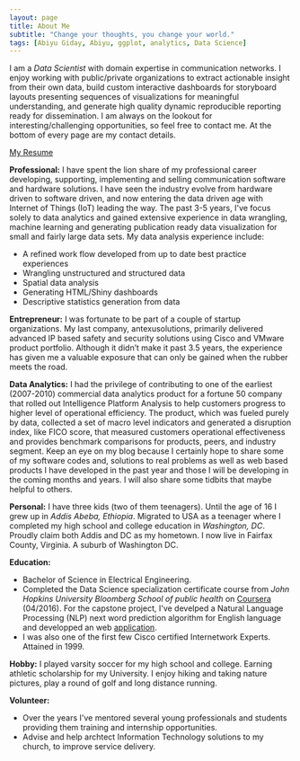 ```yaml
---
layout: page
title: About Me
subtitle: "Change your thoughts, you change your world."
tags: [Abiyu Giday, Abiyu, ggplot, analytics, Data Science]
---
```

I am a <i>Data Scientist</i> with domain expertise in communication networks.  I enjoy working with public/private organizations to extract actionable insight from their own data, build custom interactive dashboards for storyboard layouts presenting sequences of visualizations for meaningful understanding, and generate high quality dynamic reproducible reporting ready for dissemination. 
I am always on the lookout for interesting/challenging opportunities, so feel free to contact me. At the bottom of every page are my contact details. 

<a href ="https://www.linkedin.com/in/abiyugiday">My Resume</a>  

<div id="aboutme-section">
<p class="about-text">
<span class="fa fa-globe about-icon"></span>
<strong> Professional:</strong> 
I have spent the lion share of my professional career developing, supporting, implementing and selling communication software and hardware solutions. I have seen the industry evolve from hardware driven to software driven, and now entering the data driven age with Internet of Things (IoT) leading the way.  
The past 3-5 years, I've focus solely to data analytics and gained extensive experience in data wrangling, machine learning and generating publication ready data visualization for small and fairly large data sets. My data analysis experience include:<ul style="list-style-type:disc">
   <li> A refined work flow developed from up to date best practice experiences </li>
   <li> Wrangling unstructured and structured data</li> 
   <li> Spatial data analysis </li>
   <li> Generating HTML/Shiny dashboards </li>
   <li> Descriptive statistics generation from data </li> 
   </ul>
</p>

<p class="about-text">
<span class="fa fa-ship about-icon"></span>
<strong> Entrepreneur:</strong> 
I was fortunate to be part of a couple of startup organizations. My last company, antexusolutions, primarily delivered advanced IP based safety and security solutions using Cisco and VMware product portfolio.  Although it didn’t make it past 3.5 years, the experience has given me a valuable exposure that can only be gained when the rubber meets the road.
</p>

<p class="about-text">
<span class="fa fa-flask about-icon"></span>
<strong> Data Analytics:</strong> 
I had  the privilege of contributing to one of the earliest (2007-2010) commercial data analytics product for a fortune 50 company that rolled out Intelligence Platform Analysis to help  customers progress to higher level of operational efficiency.    The product, which was fueled purely by data,  collected a set of macro level indicators and generated a disruption index, like FICO score, that measured customers operational effectiveness and provides benchmark comparisons for products, peers, and industry segment.  Keep an eye on my blog because I certainly hope to share some of my software codes and, solutions to real problems as well as web based products I have developed in the past year and those I will be developing in the coming months and years. I will also share some tidbits that maybe helpful to others.
</p>

<p class="about-text">
<span class="fa fa-male about-icon"></span>
<strong> Personal:</strong> 
I have three kids (two of them teenagers).  Until the age of 16 I grew up in <i>Addis Abeba, Ethiopia</i>. Migrated to USA as a teenager where I completed my high school and college education in <i>Washington, DC</i>. Proudly claim both Addis and DC as my hometown. I now live in Fairfax County, Virginia. A suburb of Washington DC. 
</p>

<p class="about-text">
<span class="fa fa-graduation-cap about-icon"></span>
<strong> Education:</strong> 
  <ul style="list-style-type:disc">
   <li> Bachelor of Science in Electrical Engineering.</li> 
   <li>Completed the Data Science specialization certificate course from <i>John Hopkins University Bloomberg School of public health</i> on <a href="https://www.coursera.org/specializations/jhu-data-science" target="_blank">Coursera</a> (04/2016).  For the capstone project, I've develped a Natural Language Processing (NLP) next word prediction algorithm for English language and developped an web <a href="http://rpubs.com/abiyu/wordPredict8" target="_blank">application</a>.</li>
    <li>I was also one of the first few  Cisco certified Internetwork Experts.  Attained in 1999.</li>
 </ul>
</p>

<p class="about-text">
<span class="fa fa-futbol-o about-icon"></span>
<strong>Hobby:</strong> 
I played varsity soccer for my high school and college. Earning athletic scholarship for my University.  I enjoy hiking and taking nature pictures, play a round of golf and long distance running. 
</p>

<p class="about-text">
<span class="fa fa-anchor about-icon"></span>
<strong>Volunteer:</strong> 
 <ul style="list-style-type:disc">
    <li>Over the years I've mentored several young professionals and students providing them training and internship opportunities.</li>
     <li>Advise and help archtect Information Technology solutions to my church, to improve service delivery.</li>
   </ul> 
</p>

</div>
